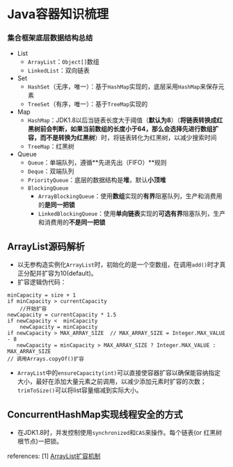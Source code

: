 # Java容器知识梳理

### 集合框架底层数据结构总结

- List
    - `ArrayList`：`Object[]`数组
    - `LinkedList`：双向链表
- Set
    - `HashSet`（无序，唯一）：基于`HashMap`实现的，底层采用`HashMap`来保存元素
    - `TreeSet`（有序，唯一）：基于`TreeMap`实现的
- Map
    - `HashMap`：JDK1.8以后当链表长度大于阈值（**默认为8**）（**将链表转换成红黑树前会判断，如果当前数组的长度小于64，那么会选择先进行数组扩容，而不是转换为红黑树**）时，将链表转化为红黑树，以减少搜索时间
    - `TreeMap`：红黑树
- Queue
    - `Queue`：单端队列，遵循**先进先出（FIFO）**规则
    - `Deque`：双端队列
    - `PriorityQueue`：底层的数据结构是**堆**，默认**小顶堆**
    - `BlockingQueue`
        - `ArrayBlockingQueue`：使用**数组**实现的**有界**阻塞队列，生产和消费用的**是同一把锁**
        - `LinkedBlockingQueue`：使用**单向链表**实现的**可选有界**阻塞队列，生产和消费用的**不是同一把锁**

## ArrayList源码解析

- 以无参构造实例化`ArrayList`时，初始化的是一个空数组，在调用`add()`时才真正分配并扩容为10(default)。
- 扩容逻辑伪代码：
```
minCapacity = size + 1
if minCapacity > currentCapacity
    //开始扩容
newCapacity = currentCapacity * 1.5
if newCapacity <  minCapacity
    newCapacity = minCapacity
if newCapacity > MAX_ARRAY_SIZE  // MAX_ARRAY_SIZE = Integer.MAX_VALUE - 8
   newCapacity = minCapacity > MAX_ARRAY_SIZE ? Integer.MAX_VALUE : MAX_ARRAY_SIZE
// 调用Arrays.copyOf()扩容
```
- `ArrayList`中的`ensureCapacity(int)`可以直接使容器扩容以确保能容纳指定大小，最好在添加大量元素之前调用，以减少添加元素时扩容的次数；`trimToSize()`可以将list容量缩减到实际大小。

## ConcurrentHashMap实现线程安全的方式

- 在JDK1.8时，并发控制使用`synchronized`和`CAS`来操作。每个链表(or 红黑树根节点)一把锁。


references:
[1] [ArrayList扩容机制](https://github.com/Snailclimb/JavaGuide/blob/master/docs/java/collection/ArrayList-Grow.md)